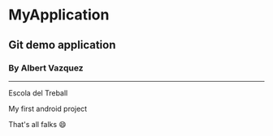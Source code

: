 # MyApplication
## Git demo application
### By Albert Vazquez
---
Escola del Treball


My first android project 

That's all falks :smile:


